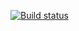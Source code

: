 [![Build status](https://ci.appveyor.com/api/projects/status/ytrw4iluis9yhwr1?svg=true)](https://ci.appveyor.com/project/EvgeniiIshchenko/ajs-hw8-t2)